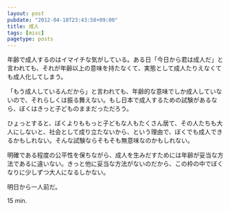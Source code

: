 ```yaml
---
layout: post
pubdate: "2012-04-18T23:43:58+09:00"
title: 成人
tags: [misc]
pagetype: posts
---
```

年齢で成人するのはイマイチな気がしている。ある日「今日から君は成人だ」と言われても、それが年齢以上の意味を持たなくて、実態として成人たりえなくても成人化してしまう。

「もう成人しているんだから」と言われても、年齢的な意味でしか成人していないので、それらしくは振る舞えない。もし日本で成人するための試験があるなら、ぼくはきっと子どものままだっただろう。

ひょっとすると、ぼくよりももっと子どもな人もたくさん居て、その人たちも大人にしないと、社会として成り立たないから、という理由で、ぼくでも成人できるかもしれない。そんな試験ならそもそも無意味なのかもしれない。

明確である程度の公平性を保ちながら、成人を生みだすためには年齢が妥当な方法であるに違いない。きっと他に妥当な方法がないのだから、この枠の中でぼくなりに少しずつ大人になるしかない。

明日から一人前だ。

15 min.

